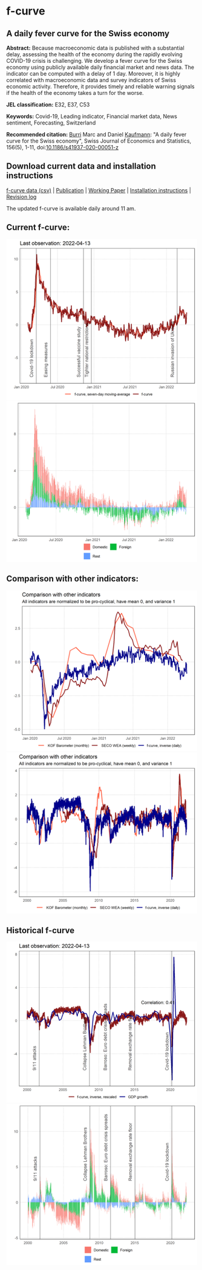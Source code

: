 # f-curve
## A daily fever curve for the Swiss economy

**Abstract:**  Because macroeconomic data is published with a substantial delay, assessing the health of the economy during the rapidly evolving COVID-19 crisis is challenging. We develop a fever curve for the Swiss economy using publicly available daily financial market and news data. The indicator can be computed with a delay of 1 day. Moreover, it is highly correlated with macroeconomic data and survey indicators of Swiss economic activity. Therefore, it provides timely and reliable warning signals if the health of the economy takes a turn for the worse.

**JEL classification:** E32, E37, C53

**Keywords:** Covid-19, Leading indicator, Financial market data, News sentiment, Forecasting, Switzerland

**Recommended citation:** [Burri](https://www.linkedin.com/in/marc-burri-a64628196/) Marc and Daniel [Kaufmann](https://dankaufmann.com): "A daily fever curve for the Swiss economy", Swiss Journal of Economics and Statistics, 156(5), 1-11, doi:[10.1186/s41937-020-00051-z](https://doi.org/10.1186/s41937-020-00051-z)

## Download current data and installation instructions
[f-curve data (csv)](./Results/f-curve-data.csv) | [Publication](https://sjes.springeropen.com/articles/10.1186/s41937-020-00051-z) | [Working Paper](./f-curve_WP_20-05.pdf) | [Installation instructions](./WebScraping.md) | [Revision log](./RevisionLog.md)

The updated f-curve is available daily around 11 am.
 
## Current f-curve:
![](./Results/MainGDPShort.png)
![](./Results/DecompositionShort.png)

## Comparison with other indicators:
![](./Results/ComparisonOther.png)
![](./Results/ComparisonOtherLong.png)

## Historical f-curve
![](./Results/MainGDP.png)
![](./Results/Decomposition.png)
